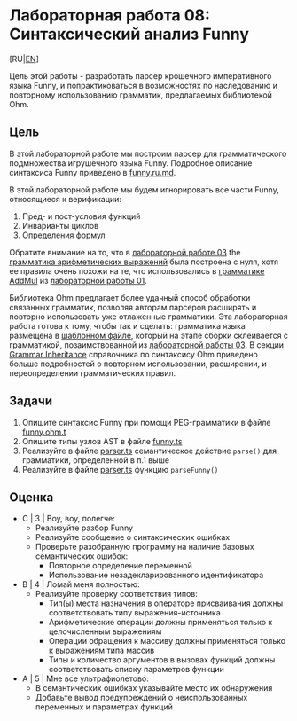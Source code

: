 # Лабораторная работа 08: Синтаксический анализ Funny

[RU|[EN](README.md)]

Цель этой работы - разработать парсер крошечного императивного языка Funny, и попрактиковаться в возможностях по наследованию и повторному использованию грамматик, предлагаемых библиотекой Ohm.

## Цель

В этой лабораторной работе мы построим парсер для грамматического подмножества игрушечного языка Funny. Подробное описание синтаксиса Funny приведено в [funny.ru.md](../funny.ru.md).

В этой лабораторной работе мы будем игнорировать все части Funny, относящиеся к верификации:

1. Пред- и пост-условия функций
2. Инварианты циклов
3. Определения формул

Обратите внимание на то, что в [лабораторной работе 03](../lab03/README.ru.md) the [грамматика арифметических выражений](../lab03/src/arith.ohm) была построена с нуля, хотя ее правила очень похожи на те, что использовались в [грамматике AddMul](../lab01/src/addmul.ohm) из [лабораторной работы 01](../lab01/README.md).

Библиотека Ohm предлагает более удачный способ обработки связанных грамматик, позволяя авторам парсеров расширять и повторно использовать уже отлаженные грамматики.
Эта лабораторная работа готова к тому, чтобы так и сделать: грамматика языка размещена в [шаблонном файле](./src/funny.ohm.t), который на этапе сборки склеивается с грамматикой, позаимствованной из [лабораторной работы 03](../lab03/README.ru.md). В секции [Grammar Inheritance](https://ohmjs.org/docs/syntax-reference#grammar-inheritance) справочника по синтаксису Ohm приведено больше подробностей о повторном использовании, расширении, и переопределении грамматических правил.

## Задачи

1. Опишите синтаксис Funny при помощи PEG-грамматики в файле [funny.ohm.t](./src/funny.ohm.t)
2. Опишите типы узлов AST в файле [funny.ts](./src/funny.ts)
3. Реализуйте в файле [parser.ts](./src/parser.ts) семантическое действие `parse()` для грамматики, определенной в п.1 выше
4. Реализуйте в файле [parser.ts](./src/parser.ts) функцию `parseFunny()`

## Оценка

- C | 3 | Воу, воу, полегче:
  - Реализуйте разбор Funny
  - Реализуйте сообщение о синтаксических ошибках
  - Проверьте разобранную программу на наличие базовых семантических ошибок:
    - Повторное определение переменной
    - Использование незадекларированного идентификатора
- B | 4 | Ломай меня полностью:
  - Реализуйте проверку соответствия типов:
    - Тип(ы) места назначения в операторе присваивания должны соответствовать типу выражения-источника
    - Арифметические операции должны применяться только к целочисленным выражениям
    - Операции обращения к массиву должны применяться только к выражениям типа массив
    - Типы и количество аргументов в вызовах функций должны соответствовать списку параметров функции
- A | 5 | Мне все ультрафиолетово:
  - В семантических ошибках указывайте место их обнаружения
  - Добавьте вывод предупреждений о неиспользованных переменных и параметрах функций
  